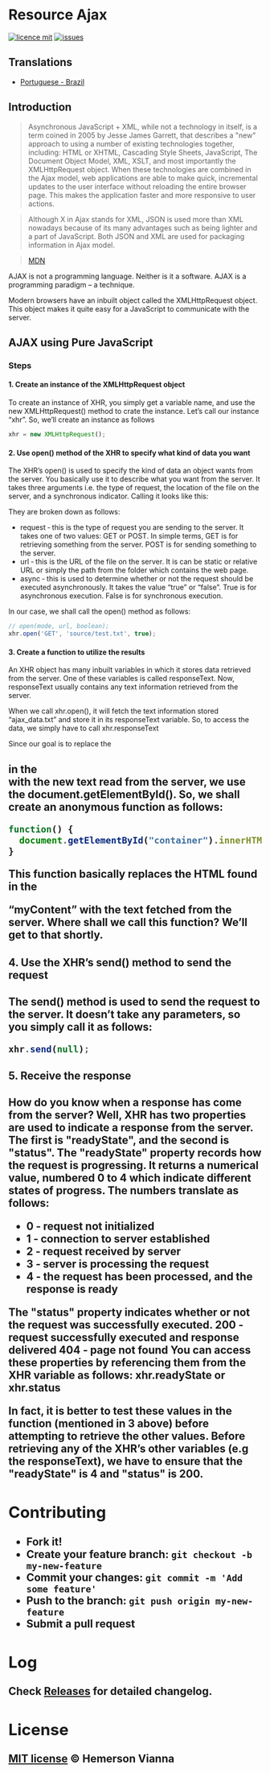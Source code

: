 # Resource Ajax

[![licence mit](https://img.shields.io/badge/license-MIT-blue.svg?style=flat-square)](http://hemersonvianna.mit-license.org/)
[![issues](https://img.shields.io/github/issues/resource-solutions/resource-js-ajax.svg?style=flat-square)](https://github.com/resource-solutions/resource-js-ajax/issues)

## Translations

* [Portuguese - Brazil](translations/pt_BR)

## Introduction

> Asynchronous JavaScript + XML, while not a technology in itself, is a term coined in 2005 by Jesse James Garrett, that describes a "new" approach to using a number of existing technologies together, including: HTML or XHTML, Cascading Style Sheets, JavaScript, The Document Object Model, XML, XSLT, and most importantly the XMLHttpRequest object.
> When these technologies are combined in the Ajax model, web applications are able to make quick, incremental updates to the user interface without reloading the entire browser page. This makes the application faster and more responsive to user actions.

> Although X in Ajax stands for XML, JSON is used more than XML nowadays because of its many advantages such as being lighter and a part of JavaScript. Both JSON and XML are used for packaging information in Ajax model.

> [MDN](https://developer.mozilla.org/en-US/docs/AJAX)


AJAX is not a programming language. Neither is it a software. AJAX is a programming paradigm – a technique.

Modern browsers have an inbuilt object called the XMLHttpRequest object. This object makes it quite easy for a JavaScript to communicate with the server.


## AJAX using Pure JavaScript

### Steps
#### 1. Create an instance of the XMLHttpRequest object

To create an instance of XHR, you simply get a variable name, and use the new XMLHttpRequest() method to crate the instance. Let’s call our instance “xhr”. So, we’ll create an instance as follows

```javascript
xhr = new XMLHttpRequest();
```
#### 2. Use open() method of the XHR to specify what kind of data you want
The XHR’s open() is used to specify the kind of data an object wants from the server. You basically use it to describe what you want from the server. It takes three arguments i.e. the type of request, the location of the file on the server, and a synchronous indicator. Calling it looks like this:

They are broken down as follows:

 - request ‐ this is the type of request you are sending to the server. It takes one of two values: GET or POST. In simple terms, GET is for retrieving something from the server. POST is for sending something to the server.
 - url ‐ this is the URL of the file on the server. It is can be static or relative URL or simply the path from the folder which contains the web page.
 - async ‐ this is used to determine whether or not the request should be executed asynchronously. It takes the value “true” or “false”. True is for asynchronous execution. False is for synchronous execution.

In our case, we shall call the open() method as follows:

```javascript
// open(mode, url, boolean);
xhr.open('GET', 'source/test.txt', true);   
```
#### 3. Create a function to utilize the results
An XHR object has many inbuilt variables in which it stores data retrieved from the server. One of these variables is called responseText. Now, responseText usually contains any text information retrieved from the server.

When we call xhr.open(), it will fetch the text information stored “ajax_data.txt” and store it in its responseText variable. So, to access the data, we simply have to call xhr.responseText

Since our goal is to replace the <h2> in the <div id=”myContent”> with the new text read from the server, we use the document.getElementById(). So, we shall create an anonymous function as
follows:

```javascript
function() {
  document.getElementById("container").innerHTML = xhr.responseText;
}
```
This function basically replaces the HTML found in the <div> “myContent” with the text fetched from the server. Where shall we call this function? We’ll get to that shortly.

#### 4. Use the XHR’s send() method to send the request
The send() method is used to send the request to the server. It doesn’t take any parameters, so you simply call it as follows:

```javascript
xhr.send(null);
```

#### 5. Receive the response
How do you know when a response has come from the server? Well, XHR has two properties are used to indicate a response from the server. The first is "readyState", and the second is "status".
The "readyState" property records how the request is progressing. It returns a numerical value, numbered 0 to 4 which indicate different states of progress. The numbers translate as follows:
- 0 ‐ request not initialized
- 1 ‐ connection to server established
- 2 ‐ request received by server
- 3 ‐ server is processing the request
- 4 ‐ the request has been processed, and the response is ready

The "status" property indicates whether or not the request was successfully executed.
200 ‐ request successfully executed and response delivered
404 ‐ page not found
You can access these properties by referencing them from the XHR variable as follows: xhr.readyState or xhr.status

In fact, it is better to test these values in the function (mentioned in 3 above) before attempting to retrieve the other values. Before retrieving any of the XHR’s other variables (e.g the responseText), we have to ensure that the "readyState" is 4 and "status" is 200.

## Contributing

- Fork it!
- Create your feature branch: `git checkout -b my-new-feature`
- Commit your changes: `git commit -m 'Add some feature'`
- Push to the branch: `git push origin my-new-feature`
- Submit a pull request

## Log

Check [Releases](https://github.com/resource-solutions/resource-js-ajax/releases) for detailed changelog.

## License

[MIT license](http://hemersonvianna.mit-license.org/) © Hemerson Vianna
